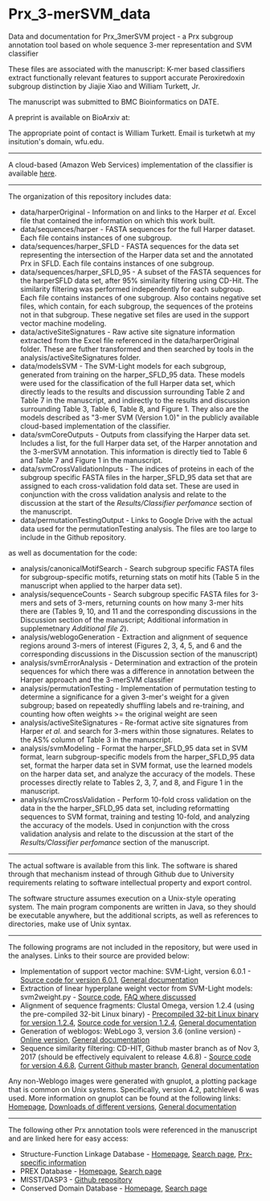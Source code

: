 # Prx_3-merSVM_data
Data and documentation for Prx_3merSVM project - a Prx subgroup annotation tool based on whole sequence 3-mer representation and SVM classifier

These files are associated with the manuscript:
K-mer based classifiers extract functionally relevant features to support accurate Peroxiredoxin subgroup distinction
by Jiajie Xiao and William Turkett, Jr.

The manuscript was submitted to BMC Bioinformatics on DATE.

A preprint is available on BioArxiv at: 

The appropriate point of contact is William Turkett.  Email is turketwh at my insitution's domain, wfu.edu.
***
A cloud-based (Amazon Web Services) implementation of the classifier is available [here](http://prxsubfamilyclassif-env.us-east-1.elasticbeanstalk.com/).
***

The organization of this repository includes data:
* data/harperOriginal - Information on and links to the Harper *et al.* Excel file that contained the information on which this work built.
* data/sequences/harper - FASTA sequences for the full Harper dataset.  Each file contains instances of one subgroup.
* data/sequences/harper_SFLD - FASTA sequences for the data set representing the intersection of the Harper data set and the annotated Prx in SFLD.  Each file contains instances of one subgroup. 
* data/sequences/harper_SFLD_95 - A subset of the FASTA sequences for the harperSFLD data set, after 95% similarity filtering using CD-Hit. The similarity filtering was performed independently for each subgroup.  Each file contains instances of one subgroup.  Also contains negative set files, which contain, for each subgroup, the sequences of the proteins not in that subgroup.  These negative set files are used in the support vector machine modeling. 
* data/activeSiteSignatures - Raw active site signature information extracted from the Excel file referenced in the data/harperOriginal folder.  These are futher transformed and then searched by tools in the analysis/activeSiteSignatures folder.
* data/modelsSVM - The SVM-Light models for each subgroup, generated from training on the harper_SFLD_95 data.  These models were used for the classification of the full Harper data set, which directly leads to the results and discussion surrounding Table 2 and Table 7 in the manuscript, and indirectly to the results and discussion surrounding Table 3, Table 6, Table 8, and Figure 1.  They also are the models described as "3-mer SVM (Version 1.0)" in the publicly available cloud-based implementation of the classifier.
* data/svmCoreOutputs - Outputs from classifying the Harper data set.  Includes a list, for the full Harper data set, of the Harper annotation and the 3-merSVM annotation.  This information is directly tied to Table 6 and Table 7 and Figure 1 in the manuscript.
* data/svmCrossValidationInputs - The indices of proteins in each of the subgroup specific FASTA files in the harper_SFLD_95 data set that are assigned to each cross-validation fold data set.  These are used in conjunction with the cross validation analysis and relate to the discussion at the start of the *Results/Classifier perfomance* section of the manuscript.
* data/permutationTestingOutput - Links to Google Drive with the actual data used for the permutationTesting analysis.  The files are too large to include in the Github repository.

as well as documentation for the code:
* analysis/canonicalMotifSearch - Search subgroup specific FASTA files for subgroup-specific motifs, returning stats on motif hits (Table 5 in the manuscript when applied to the harper data set).
* analysis/sequenceCounts - Search subgroup specific FASTA files for 3-mers and sets of 3-mers, returning counts on how many 3-mer hits there are (Tables 9, 10, and 11 and the corresponding discussions in the Discussion section of the manuscript; Additional information in supplemetnary *Additional file 2*).
* analysis/weblogoGeneration - Extraction and alignment of sequence regions around 3-mers of interest (Figures 2, 3, 4, 5, and 6 and the corresponding discussions in the Discussion section of the manuscript)
* analysis/svmErrorAnalysis - Determination and extraction of the protein sequences for which there was a difference in annotation between the Harper approach and the 3-merSVM classifier
* analysis/permutationTesting - Implementation of permutation testing to determine a significance for a given 3-mer's weight for a given subgroup; based on repeatedly shuffling labels and re-training, and counting how often weights >= the original weight are seen
* analysis/activeSiteSignatures - Re-format active site signatures from Harper *et al.* and search for 3-mers within those signatures.  Relates to the AS% column of Table 3 in the manuscript.
* analysis/svmModeling - Format the harper_SFLD_95 data set in SVM format, learn subgroup-specific models from the harper_SFLD_95 data set, format the harper data set in SVM format, use the learned models on the harper data set, and analyze the accuracy of the models.  These processes directly relate to Tables 2, 3, 7, and 8, and Figure 1 in the manuscript.
* analysis/svmCrossValidation - Perform 10-fold cross validation on the data in the the harper_SFLD_95 data set, including reformatting sequences to SVM format, training and testing 10-fold, and analyzing the accuracy of the models.  Used in conjunction with the cross validation analysis and relate to the discussion at the start of the *Results/Classifier perfomance* section of the manuscript.  

***
The actual software is available from this link.  The software is shared through that mechanism instead of through Github due to University requirements relating to software intellectual property and export control. 

The software structure assumes execution on a Unix-style operating system.  The main program components are written in Java, so they should be executable anywhere, but the additional scripts, as well as references to directories, make use of Unix syntax.  
***
The following programs are not included in the repository, but were used in the analyses.  Links to their source are provided below:
* Implementation of support vector machine: SVM-Light, version 6.0.1 - [Source code for version 6.0.1](http://download.joachims.org/svm_light/v6.01/svm_light.tar.gz), [General documentation](http://svmlight.joachims.org/)
* Extraction of linear hyperplane weight vector from SVM-Light models: svm2weight.py - [Source code](http://www.cs.cornell.edu/people/tj/svm_light/svm2weight.py.txt), [FAQ where discussed](http://www.cs.cornell.edu/people/tj/svm_light/svm_light_faq.html)
* Alignment of sequence fragments: Clustal Omega, version 1.2.4 (using the pre-compiled 32-bit Linux binary) - [Precompiled 32-bit Linux binary for version 1.2.4](http://www.clustal.org/omega/clustalo-1.2.4-Ubuntu-32-bit), [Source code for version 1.2.4](http://www.clustal.org/omega/clustal-omega-1.2.4.tar.gz), [General documentation](http://www.clustal.org/omega/)
* Generation of weblogos: WebLogo 3, version 3.6 (online version) - [Online version](http://weblogo.threeplusone.com/create.cgi), [General documentation](http://weblogo.threeplusone.com/manual.html)
* Sequence similarity filtering: CD-HIT, Github master branch as of Nov 3, 2017 (should be effectively equivalent to release 4.6.8) - [Source code for version 4.6.8](https://github.com/weizhongli/cdhit/archive/V4.6.8.tar.gz), [Current Github master branch](https://github.com/weizhongli/cdhit), [General documentation](http://weizhongli-lab.org/cd-hit/)

Any non-Weblogo images were generated with gnuplot, a plotting package that is common on Unix systems.  Specifically, version 4.2, patchlevel 6 was used.  More information on gnuplot can be found at the following links: [Homepage](http://www.gnuplot.info/), [Downloads of different versions](https://sourceforge.net/projects/gnuplot/files/gnuplot/), [General documentation](http://www.gnuplot.info/documentation.html)

*** 
The following other Prx annotation tools were referenced in the manuscript and are linked here for easy access:
* Structure-Function Linkage Database - [Homepage](http://sfld.rbvi.ucsf.edu/django/), [Search page](http://sfld.rbvi.ucsf.edu/django/search/), [Prx-specific information](http://sfld.rbvi.ucsf.edu/django/superfamily/24/)
* PREX Database - [Homepage](http://csb.wfu.edu/prex/), [Search page](http://csb.wfu.edu/prex.test/search.php)
* MISST/DASP3 - [Github repository](https://github.com/RBVI/dasp3)
* Conserved Domain Database - [Homepage](https://www.ncbi.nlm.nih.gov/Structure/cdd/cdd.shtml), [Search page](https://www.ncbi.nlm.nih.gov/Structure/bwrpsb/bwrpsb.cgi)
